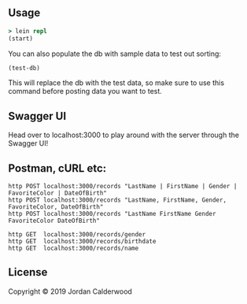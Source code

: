 ## Usage

```clj
> lein repl
(start)
```
You can also populate the db with sample data to test out sorting:
```clj
(test-db)
```
This will replace the db with the test data, so make sure to use this command before posting data you want to test.

## Swagger UI
Head over to localhost:3000 to play around with the server through the Swagger UI!

## Postman, cURL etc:
```
http POST localhost:3000/records "LastName | FirstName | Gender | FavoriteColor | DateOfBirth"
http POST localhost:3000/records "LastName, FirstName, Gender, FavoriteColor, DateOfBirth"
http POST localhost:3000/records "LastName FirstName Gender FavoriteColor DateOfBirth"

http GET  localhost:3000/records/gender
http GET  localhost:3000/records/birthdate
http GET  localhost:3000/records/name
```

## License

Copyright © 2019 Jordan Calderwood
